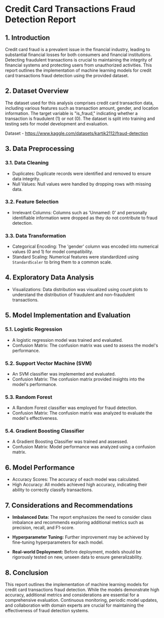 # Credit Card Transactions Fraud Detection Report

## 1. Introduction

Credit card fraud is a prevalent issue in the financial industry, leading to substantial financial losses for both consumers and financial institutions. Detecting fraudulent transactions is crucial to maintaining the integrity of financial systems and protecting users from unauthorized activities. This report outlines the implementation of machine learning models for credit card transactions fraud detection using the provided dataset.

## 2. Dataset Overview

The dataset used for this analysis comprises credit card transaction data, including various features such as transaction amount, gender, and location information. The target variable is "is_fraud," indicating whether a transaction is fraudulent (1) or not (0). The dataset is split into training and testing sets for model development and evaluation.

Dataset - https://www.kaggle.com/datasets/kartik2112/fraud-detection

## 3. Data Preprocessing

### 3.1. Data Cleaning
- Duplicates: Duplicate records were identified and removed to ensure data integrity.
- Null Values: Null values were handled by dropping rows with missing data.

### 3.2. Feature Selection
- Irrelevant Columns: Columns such as 'Unnamed: 0' and personally identifiable information were dropped as they do not contribute to fraud detection.

### 3.3. Data Transformation
- Categorical Encoding: The 'gender' column was encoded into numerical values (0 and 1) for model compatibility.
- Standard Scaling: Numerical features were standardized using `StandardScaler` to bring them to a common scale.

## 4. Exploratory Data Analysis

- Visualizations: Data distribution was visualized using count plots to understand the distribution of fraudulent and non-fraudulent transactions.

## 5. Model Implementation and Evaluation

### 5.1. Logistic Regression
- A logistic regression model was trained and evaluated.
- Confusion Matrix: The confusion matrix was used to assess the model's performance.

### 5.2. Support Vector Machine (SVM)
- An SVM classifier was implemented and evaluated.
- Confusion Matrix: The confusion matrix provided insights into the model's performance.

### 5.3. Random Forest
- A Random Forest classifier was employed for fraud detection.
- Confusion Matrix: The confusion matrix was analyzed to evaluate the model's effectiveness.

### 5.4. Gradient Boosting Classifier
- A Gradient Boosting Classifier was trained and assessed.
- Confusion Matrix: Model performance was analyzed using a confusion matrix.

## 6. Model Performance

- Accuracy Scores: The accuracy of each model was calculated.
- High Accuracy: All models achieved high accuracy, indicating their ability to correctly classify transactions.

## 7. Considerations and Recommendations

- **Imbalanced Data:** The report emphasizes the need to consider class imbalance and recommends exploring additional metrics such as precision, recall, and F1-score.
  
- **Hyperparameter Tuning:** Further improvement may be achieved by fine-tuning hyperparameters for each model.

- **Real-world Deployment:** Before deployment, models should be rigorously tested on new, unseen data to ensure generalizability.

## 8. Conclusion

This report outlines the implementation of machine learning models for credit card transactions fraud detection. While the models demonstrate high accuracy, additional metrics and considerations are essential for a comprehensive evaluation. Continuous monitoring, periodic model updates, and collaboration with domain experts are crucial for maintaining the effectiveness of fraud detection systems.
